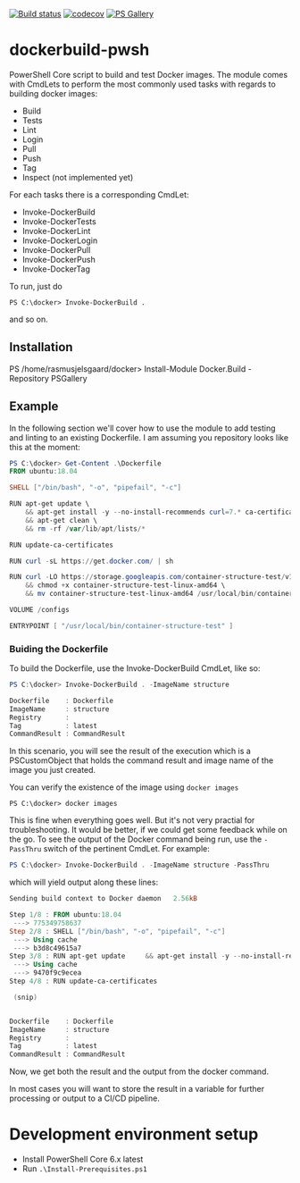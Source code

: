 [![Build status](https://api.travis-ci.com/3shapeAS/dockerbuild-pwsh.svg?branch=master)](https://travis-ci.com/3shapeAS/dockerbuild-pwsh)
[![codecov](https://codecov.io/gh/3shapeAS/dockerbuild-pwsh/branch/master/graph/badge.svg)](https://codecov.io/gh/3shapeAS/dockerbuild-pwsh)
[![PS Gallery](https://img.shields.io/badge/install-PS%20Gallery-blue.svg)](https://www.powershellgallery.com/packages/Docker.Build/)

# dockerbuild-pwsh

PowerShell Core script to build and test Docker images.
The module comes with CmdLets to perform the most commonly used tasks with regards to building docker images:

- Build
- Tests
- Lint
- Login
- Pull
- Push
- Tag
- Inspect (not implemented yet)

For each tasks there is a corresponding CmdLet:

- Invoke-DockerBuild
- Invoke-DockerTests
- Invoke-DockerLint
- Invoke-DockerLogin
- Invoke-DockerPull
- Invoke-DockerPush
- Invoke-DockerTag

To run, just do

```pwsh
PS C:\docker> Invoke-DockerBuild .
```
and so on.


## Installation
PS /home/rasmusjelsgaard/docker> Install-Module Docker.Build -Repository PSGallery


## Example
In the following section we'll cover how to use the module to add testing and linting to an existing Dockerfile. I am assuming you repository looks like this at the moment:

```powershell
PS C:\docker> Get-Content .\Dockerfile
FROM ubuntu:18.04

SHELL ["/bin/bash", "-o", "pipefail", "-c"]

RUN apt-get update \
    && apt-get install -y --no-install-recommends curl=7.* ca-certificates=* \
    && apt-get clean \
    && rm -rf /var/lib/apt/lists/*

RUN update-ca-certificates

RUN curl -sL https://get.docker.com/ | sh

RUN curl -LO https://storage.googleapis.com/container-structure-test/v1.8.0/container-structure-test-linux-amd64 \
    && chmod +x container-structure-test-linux-amd64 \
    && mv container-structure-test-linux-amd64 /usr/local/bin/container-structure-test

VOLUME /configs

ENTRYPOINT [ "/usr/local/bin/container-structure-test" ]
```

### Buiding the Dockerfile
To build the Dockerfile, use the Invoke-DockerBuild CmdLet, like so:

```powershell
PS C:\docker> Invoke-DockerBuild . -ImageName structure

Dockerfile    : Dockerfile
ImageName     : structure
Registry      :
Tag           : latest
CommandResult : CommandResult
```
In this scenario, you will see the result of the execution which is a PSCustomObject that holds the command result and image name of the image you just created.

You can verify the existence of the image using `docker images`
```
PS C:\docker> docker images
```

This is fine when everything goes well. But it's not very practial for troubleshooting. It would be better, if we could get some feedback while on the go.
To see the output of the Docker command being run, use the `-PassThru` switch of the pertinent CmdLet.
For example:

```powershell
PS C:\docker> Invoke-DockerBuild . -ImageName structure -PassThru
```
which will yield output along these lines:

```powershell
Sending build context to Docker daemon   2.56kB

Step 1/8 : FROM ubuntu:18.04
 ---> 775349758637
Step 2/8 : SHELL ["/bin/bash", "-o", "pipefail", "-c"]
 ---> Using cache
 ---> b3d8c49615a7
Step 3/8 : RUN apt-get update     && apt-get install -y --no-install-recommends curl=7.* ca-certificates=*     && apt-get clean     && rm -rf /var/lib/apt/lists/*
 ---> Using cache
 ---> 9470f9c9ecea
Step 4/8 : RUN update-ca-certificates

 (snip)


Dockerfile    : Dockerfile
ImageName     : structure
Registry      :
Tag           : latest
CommandResult : CommandResult
```

Now, we get both the result and the output from the docker command.

In most cases you will want to store the result in a variable for further processing or output to a CI/CD pipeline.



# Development environment setup

* Install PowerShell Core 6.x latest
* Run `.\Install-Prerequisites.ps1`
